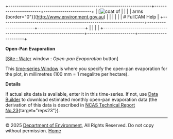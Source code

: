 +---------------------------------------------------------------------+-----------------------+-----------------------+
| [![coat of                                                          |                       | [](index.htm)         |
| arms](imgs/coa_env.png){border="0"}](http://www.environment.gov.au) |                       |                       |
|                                                                     |                       | # FullCAM Help        |
+---------------------------------------------------------------------+-----------------------+-----------------------+
|                                                                     |                       |                       |
+---------------------------------------------------------------------+-----------------------+-----------------------+

**Open-Pan Evaporation**

\[[Site : Water](12_Site_Water.htm) window : *Open-pan Evaporation*
button\]

This [time-series Window](135_time-series%20window.htm) is where you
specify the open-pan evaporation for the plot, in millimetres (100 mm =
1 megalitre per hectare).

**Details**

If actual site data is available, enter it in this time-series. If not,
use [Data Builder](132_Data%20Builder.htm) to download estimated monthly
open-pan evaporation data (the derivation of this data is described in
[NCAS Technical Report
No.23](reps/TR23%20Developing%20a%20National%20Forest%20Productivity%20Model.pdf){target="reps23"}).

------------------------------------------------------------------------

© 2025 [Department of
Environment](http://www.environment.gov.au "Department of Environment"),
All Rights Reserved. Do not copy without permission.
[Home](index.htm "help index")
